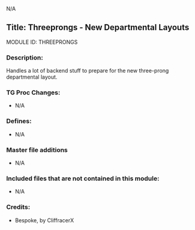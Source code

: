 N/A

## Title: Threeprongs - New Departmental Layouts

MODULE ID: THREEPRONGS

### Description:

Handles a lot of backend stuff to prepare for the new three-prong departmental layout.

### TG Proc Changes:

- N/A

### Defines:

- N/A

### Master file additions

- N/A

### Included files that are not contained in this module:

- N/A


### Credits:
- Bespoke, by CliffracerX